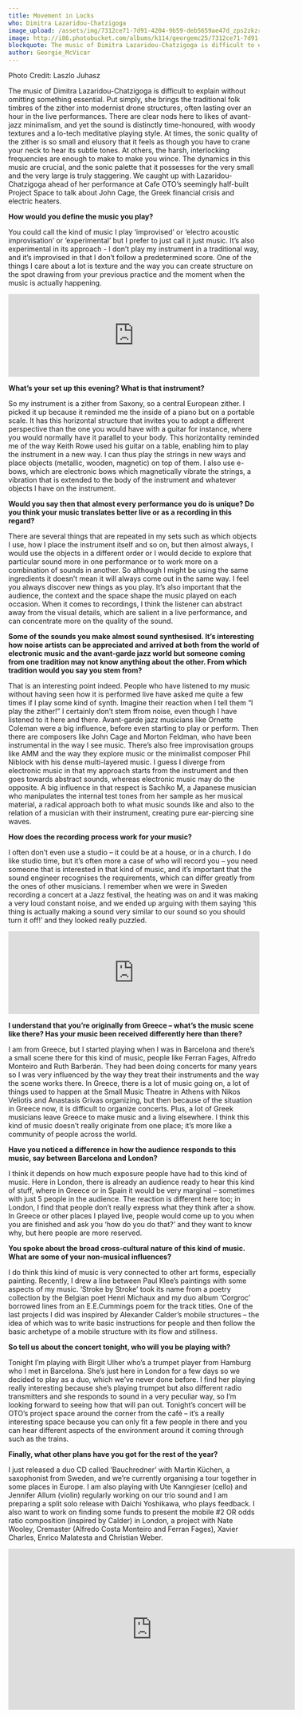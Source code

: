 ```yaml
---
title: Movement in Locks
who: Dimitra Lazaridou-Chatzigoga
image_upload: /assets/img/7312ce71-7d91-4204-9b59-deb5659ae47d_zps2zkzrwbu-20150920064935.JPG
image: http://i86.photobucket.com/albums/k114/georgemc25/7312ce71-7d91-4204-9b59-deb5659ae47d_zps2zkzrwbu.jpg
blockquote: The music of Dimitra Lazaridou-Chatzigoga is difficult to explain without omitting something essential. Put simply, she brings the traditional folk timbres of the zither into modernist drone structures, often lasting over an hour in the live performances.
author: Georgie_McVicar
---
```

Photo Credit: Laszlo Juhasz

The music of Dimitra Lazaridou-Chatzigoga is difficult to explain without omitting something essential. Put simply, she brings the traditional folk timbres of the zither into modernist drone structures, often lasting over an hour in the live performances. There are clear nods here to likes of avant-jazz minimalism, and yet the sound is distinctly time-honoured, with woody textures and a lo-tech meditative playing style. At times, the sonic quality of the zither is so small and elusory that it feels as though you have to crane your neck to hear its subtle tones. At others, the harsh, interlocking frequencies are enough to make to make you wince. The dynamics in this music are crucial, and the sonic palette that it possesses for the very small and the very large is truly staggering. We caught up with Lazaridou-Chatzigoga ahead of her performance at Cafe OTO’s seemingly half-built Project Space to talk about John Cage, the Greek financial crisis and electric heaters.

**How would you define the music you play?**

You could call the kind of music I play ‘improvised’ or ‘electro acoustic improvisation’ or ‘experimental’ but I prefer to just call it just music. It’s also experimental in its approach - I don’t play my instrument in a traditional way, and it’s improvised in that I don’t follow a predetermined score. One of the things I care about a lot is texture and the way you can create structure on the spot drawing from your previous practice and the moment when the music is actually happening.

<iframe width="100%" height="166" scrolling="no" frameborder="no" src="https://w.soundcloud.com/player/?url=https%3A//api.soundcloud.com/tracks/76523797&color=999999&auto_play=false&hide_related=false&show_comments=true&show_user=true&show_reposts=false"></iframe>

**What’s your set up this evening? What is that instrument?**

So my instrument is a zither from Saxony, so a central European zither. I picked it up because it reminded me the inside of a piano but on a portable scale. It has this horizontal structure that invites you to adopt a different perspective than the one you would have with a guitar for instance, where you would normally have it parallel to your body. This horizontality reminded me of the way Keith Rowe used his guitar on a table, enabling him to play the instrument in a new way. I can thus play the strings in new ways and place objects (metallic, wooden, magnetic) on top of them. I also use e-bows, which are electronic bows which magnetically vibrate the strings, a vibration that is extended to the body of the instrument and whatever objects I have on the instrument.

**Would you say then that almost every performance you do is unique? Do you think your music translates better live or as a recording in this regard?**

There are several things that are repeated in my sets such as which objects I use, how I place the instrument itself and so on, but then almost always, I would use the objects in a different order or I would decide to explore that particular sound more in one performance or to work more on a combination of sounds in another. So although I might be using the same ingredients it doesn’t mean it will always come out in the same way. I feel you always discover new things as you play. It’s also important that the audience, the context and the space shape the music played on each occasion. When it comes to recordings, I think the listener can abstract away from the visual details, which are salient in a live performance, and can concentrate more on the quality of the sound.

**Some of the sounds you make almost sound synthesised. It’s interesting how noise artists can be appreciated and arrived at both from the world of electronic music and the avant-garde jazz world but someone coming from one tradition may not know anything about the other. From which tradition would you say you stem from?**

That is an interesting point indeed. People who have listened to my music without having seen how it is performed live have asked me quite a few times if I play some kind of synth. Imagine their reaction when I tell them “I play the zither!” I certainly don’t stem ffrom noise, even though I have listened to it here and there. Avant-garde jazz musicians like Ornette Coleman were a big influence, before even starting to play or perform. Then there are composers like John Cage and Morton Feldman, who have been instrumental in the way I see music. There’s also free improvisation groups like AMM and the way they explore music or the minimalist composer Phil Niblock with his dense multi-layered music. I guess I diverge from electronic music in that my approach starts from the instrument and then goes towards abstract sounds, whereas electronic music may do the opposite. A big influence in that respect is Sachiko M, a Japanese musician who manipulates the internal test tones from her sample as her musical material, a radical approach both to what music sounds like and also to the relation of a musician with their instrument, creating pure ear-piercing sine waves.

**How does the recording process work for your music?**

I often don’t even use a studio – it could be at a house, or in a church. I do like studio time, but it’s often more a case of who will record you – you need someone that is interested in that kind of music, and it’s important that the sound engineer recognises the requirements, which can differ greatly from the ones of other musicians. I remember when we were in Sweden recording a concert at a Jazz festival, the heating was on and it was making a very loud constant noise, and we ended up arguing with them saying ‘this thing is actually making a sound very similar to our sound so you should turn it off!’ and they looked really puzzled.

<iframe width="100%" height="166" scrolling="no" frameborder="no" src="https://w.soundcloud.com/player/?url=https%3A//api.soundcloud.com/tracks/76185591&color=a09d9c&auto_play=false&hide_related=false&show_comments=true&show_user=true&show_reposts=false"></iframe>

**I understand that you’re originally from Greece – what’s the music scene like there? Has your music been received differently here than there?**

I am from Greece, but I started playing when I was in Barcelona and there’s a small scene there for this kind of music, people like Ferran Fages, Alfredo Monteiro and Ruth Barberán. They had been doing concerts for many years so I was very influenced by the way they treat their instruments and the way the scene works there. In Greece, there is a lot of music going on, a lot of things used to happen at the Small Music Theatre in Athens with Nikos Veliotis and Anastasis Grivas organizing, but then because of the situation in Greece now, it is difficult to organize concerts. Plus, a lot of Greek musicians leave Greece to make music and a living elsewhere. I think this kind of music doesn’t really originate from one place; it’s more like a community of people across the world.

**Have you noticed a difference in how the audience responds to this music, say between Barcelona and London?**

I think it depends on how much exposure people have had to this kind of music. Here in London, there is already an audience ready to hear this kind of stuff, where in Greece or in Spain it would be very marginal – sometimes with just 5 people in the audience. The reaction is different here too; in London, I find that people don’t really express what they think after a show. In Greece or other places I played live, people would come up to you when you are finished and ask you ‘how do you do that?’ and they want to know why, but here people are more reserved.

**You spoke about the broad cross-cultural nature of this kind of music. What are some of your non-musical influences?**

I do think this kind of music is very connected to other art forms, especially painting. Recently, I drew a line between Paul Klee’s paintings with some aspects of my music. ‘Stroke by Stroke’ took its name from a poetry collection by the Belgian poet Henri Michaux and my duo album ‘Corgroc’ borrowed lines from an E.E.Cummings poem for the track titles. One of the last projects I did was inspired by Alexander Calder’s mobile structures – the idea of which was to write basic instructions for people and then follow the basic archetype of a mobile structure with its flow and stillness.

**So tell us about the concert tonight, who will you be playing with?**

Tonight I’m playing with Birgit Ulher who’s a trumpet player from Hamburg who I met in Barcelona. She’s just here in London for a few days so we decided to play as a duo, which we’ve never done before. I find her playing really interesting because she’s playing trumpet but also different radio transmitters and she responds to sound in a very peculiar way, so I’m looking forward to seeing how that will pan out. Tonight’s concert will be OTO’s project space around the corner from the café – it’s a really interesting space because you can only fit a few people in there and you can hear different aspects of the environment around it coming through such as the trains.

**Finally, what other plans have you got for the rest of the year?**

I just released a duo CD called ‘Bauchredner’ with Martin Küchen, a saxophonist from Sweden, and we’re currently organising a tour together in some places in Europe. I am also playing with Ute Kanngieser (cello) and Jennifer Allum (violin) regularly working on our trio sound and I am preparing a split solo release with Daichi Yoshikawa, who plays feedback. I also want to work on finding some funds to present the mobile #2 OR odds ratio composition (inspired by Calder) in London, a project with Nate Wooley, Cremaster (Alfredo Costa Monteiro and Ferran Fages), Xavier Charles, Enrico Malatesta and Christian Weber.

<iframe src="https://player.vimeo.com/video/105746879?color=f5f5f5&byline=0&portrait=0" width="575" height="323" frameborder="0" webkitallowfullscreen mozallowfullscreen allowfullscreen></iframe>